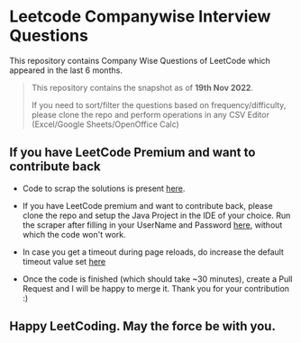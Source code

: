 # Leetcode Companywise Interview Questions

This repository contains Company Wise Questions of LeetCode which appeared in the last 6 months.

> This repository contains the snapshot as of **19th Nov 2022**.
>
> If you need to sort/filter the questions based on frequency/difficulty, please clone the repo and perform operations in any CSV Editor (Excel/Google Sheets/OpenOffice Calc)

## If you have LeetCode Premium and want to contribute back
* Code to scrap the solutions is present [here](https://github.com/snehasishroy/leetcode-companywise-interview-questions/blob/master/src/main/java/Scraper.java).

* If you have LeetCode premium and want to contribute back, please clone the repo and setup the Java Project in the IDE of your choice.
Run the scraper after filling in your UserName and Password [here](https://github.com/snehasishroy/leetcode-companywise-interview-questions/blob/master/src/main/java/Scraper.java#L17), without which the code won't work.

* In case you get a timeout during page reloads, do increase the default timeout value set [here](https://github.com/snehasishroy/leetcode-companywise-interview-questions/blob/master/src/main/java/Scraper.java#L19)

* Once the code is finished (which should take ~30 minutes), create a Pull Request and I will be happy to merge it. Thank you for your contribution :) 

## Happy LeetCoding. May the force be with you.



